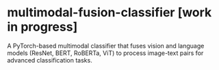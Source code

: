# multimodal-fusion-classifier [work in progress]
A PyTorch-based multimodal classifier that fuses vision and language models (ResNet, BERT, RoBERTa, ViT) to process image-text pairs for advanced classification tasks.
